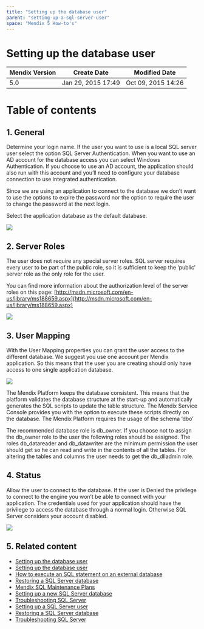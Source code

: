 ```yaml
---
title: "Setting up the database user"
parent: "setting-up-a-sql-server-user"
space: "Mendix 5 How-to's"
---
```

# Setting up the database user

<table><thead><tr><th class="confluenceTh">Mendix Version</th><th class="confluenceTh">Create Date</th><th colspan="1" class="confluenceTh">Modified Date</th></tr></thead><tbody><tr><td class="confluenceTd">5.0</td><td class="confluenceTd">Jan 29, 2015 17:49</td><td colspan="1" class="confluenceTd">Oct 09, 2015 14:26</td></tr></tbody></table>

# Table of contents

## 1\. General

Determine your login name. If the user you want to use is a local SQL server user select the option SQL Server Authentication. When you want to use an AD account for the database access you can select Windows Authentication. If you choose to use an AD account, the application should also run with this account and you’ll need to configure your database connection to use integrated authentication.

Since we are using an application to connect to the database we don’t want to use the options to expire the password nor the option to require the user to change the password at the next login.

Select the application database as the default database.

![](attachments/8785836/8946781.png)

## 2\. Server Roles

The user does not require any special server roles. SQL server requires every user to be part of the public role, so it is sufficient to keep the ‘public’ server role as the only role for the user.

You can find more information about the authorization level of the server roles on this page: [http://msdn.microsoft.com/en-us/library/ms188659.aspx](http://msdn.microsoft.com/en-us/library/ms188659.aspx)

![](attachments/8785836/8946782.png)

## 3\. User Mapping

With the User Mapping properties you can grant the user access to the different database. We suggest you use one account per Mendix application. So this means that the user you are creating should only have access to one single application database. 

![](attachments/8785836/8946783.png)

The Mendix Platform keeps the database consistent. This means that the platform validates the database structure at the start-up and automatically generates the SQL scripts to update the table structure. The Mendix Service Console provides you with the option to execute these scripts directly on the database. The Mendix Platform requires the usage of the schema ‘dbo’

The recommended database role is db_owner. If you choose not to assign the db_owner role to the user the following roles should be assigned. The roles db_datareader and db_datawriter are the minimum permission the user should get so he can read and write in the contents of all the tables. For altering the tables and columns the user needs to get the db_dlladmin role. 

## 4\. Status

Allow the user to connect to the database. If the user is Denied the privilege to connect to the engine you won’t be able to connect with your application. The credentials used for your application should have the privilege to access the database through a normal login. Otherwise SQL Server considers your account disabled. 

![](attachments/8785836/8946784.png)

## 5\. Related content

*   [Setting up the database user](setting-up-the-database-user)
*   [Setting up the database user](/howto6/setting-up-the-database-user)
*   [How to execute an SQL statement on an external database](/howtogeneral/bestpractices/how-to-execute-an-sql-statement-on-an-external-database)
*   [Restoring a SQL Server database](restoring-a-sql-server-database)
*   [Mendix SQL Maintenance Plans](mendix-sql-maintenance-plans)
*   [Setting up a new SQL Server database](setting-up-a-new-sql-server-database)
*   [Troubleshooting SQL Server](troubleshooting-sql-server)
*   [Setting up a SQL Server user](setting-up-a-sql-server-user)
*   [Restoring a SQL Server database](/howto6/restoring-a-sql-server-database)
*   [Troubleshooting SQL Server](/howto6/troubleshooting-sql-server)
